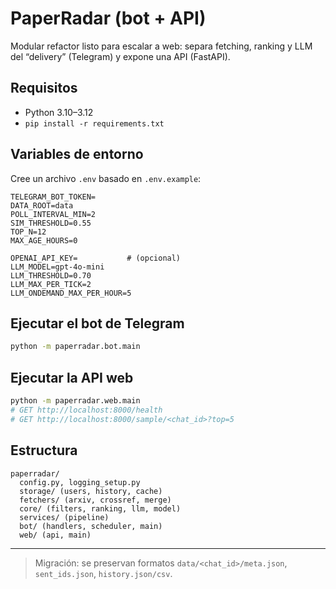 # PaperRadar (bot + API)

Modular refactor listo para escalar a web: separa fetching, ranking y LLM del “delivery” (Telegram) y expone una API (FastAPI).

## Requisitos

- Python 3.10–3.12
- `pip install -r requirements.txt`

## Variables de entorno

Cree un archivo `.env` basado en `.env.example`:

```
TELEGRAM_BOT_TOKEN=
DATA_ROOT=data
POLL_INTERVAL_MIN=2
SIM_THRESHOLD=0.55
TOP_N=12
MAX_AGE_HOURS=0

OPENAI_API_KEY=           # (opcional)
LLM_MODEL=gpt-4o-mini
LLM_THRESHOLD=0.70
LLM_MAX_PER_TICK=2
LLM_ONDEMAND_MAX_PER_HOUR=5
```

## Ejecutar el bot de Telegram

```bash
python -m paperradar.bot.main
```

## Ejecutar la API web

```bash
python -m paperradar.web.main
# GET http://localhost:8000/health
# GET http://localhost:8000/sample/<chat_id>?top=5
```

## Estructura

```
paperradar/
  config.py, logging_setup.py
  storage/ (users, history, cache)
  fetchers/ (arxiv, crossref, merge)
  core/ (filters, ranking, llm, model)
  services/ (pipeline)
  bot/ (handlers, scheduler, main)
  web/ (api, main)
```

---

> Migración: se preservan formatos `data/<chat_id>/meta.json`, `sent_ids.json`, `history.json/csv`.
